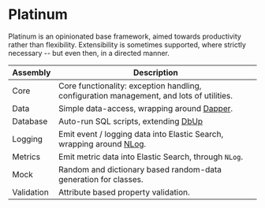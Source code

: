 Platinum
=========================================================================

Platinum is an opinionated base framework, aimed towards productivity
rather than flexibility. Extensibility is sometimes supported, where
strictly necessary -- but even then, in a directed manner.

| Assembly   | Description
|------------|-----------------------------------------------------------
| Core       | Core functionality: exception handling, configuration management, and lots of utilities.
| Data       | Simple data-access, wrapping around [Dapper](https://github.com/StackExchange/Dapper).
| Database   | Auto-run SQL scripts, extending [DbUp](https://dbup.github.io/)
| Logging    | Emit event / logging data into Elastic Search, wrapping around [NLog](https://github.com/NLog/NLog/).
| Metrics    | Emit metric data into Elastic Search, through `NLog`.
| Mock       | Random and dictionary based random-data generation for classes.
| Validation | Attribute based property validation.
